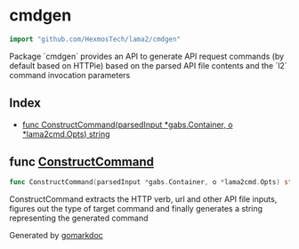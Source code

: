<!-- Code generated by gomarkdoc. DO NOT EDIT -->

# cmdgen

```go
import "github.com/HexmosTech/lama2/cmdgen"
```

Package \`cmdgen\` provides an API to generate API request commands \(by default based on HTTPie\) based on the parsed API file contents and the \`l2\` command invocation parameters

## Index

- [func ConstructCommand(parsedInput *gabs.Container, o *lama2cmd.Opts) string](<#func-constructcommand>)


## func [ConstructCommand](<https://github.com/HexmosTech/Lama2/blob/master/cmdgen/cmdgen.go#L94>)

```go
func ConstructCommand(parsedInput *gabs.Container, o *lama2cmd.Opts) string
```

ConstructCommand extracts the HTTP verb, url and other API file inputs, figures out the type of target command and finally generates a string representing the generated command



Generated by [gomarkdoc](<https://github.com/princjef/gomarkdoc>)
